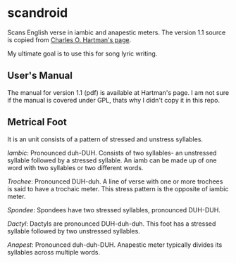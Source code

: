 # scandroid
Scans English verse in iambic and anapestic meters. The  version 1.1 source is copied from [Charles O. Hartman's page](https://oak.conncoll.edu/cohar/Programs.htm).

My ultimate goal is to use this for song lyric writing.

## User's Manual
The manual for version 1.1 (pdf) is available at Hartman's page. I am not sure if the manual is covered under GPL, thats why I didn't copy it in this repo.

## Metrical Foot
It is an unit consists of a pattern of stressed and unstress syllables.

*Iambic*: Pronounced duh-DUH. Consists of two syllables- an unstressed syllable followed by a stressed syllable. An iamb can be made up of one word with two syllables or two different words.

*Trochee*: Pronounced DUH-duh. A line of verse with one or more trochees is said to have a trochaic meter. This stress pattern is the opposite of iambic meter.

*Spondee*: Spondees have two stressed syllables, pronounced DUH-DUH.

*Dactyl*: Dactyls are pronounced DUH-duh-duh. This foot has a stressed syllable followed by two unstressed syllables.

*Anapest*: Pronounced duh-duh-DUH. Anapestic meter typically divides its syllables across multiple words.